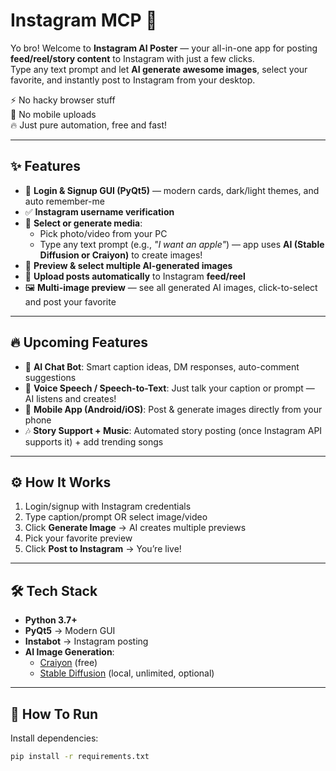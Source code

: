 # Instagram MCP 🚀

Yo bro! Welcome to **Instagram AI Poster** — your all-in-one app for posting **feed/reel/story content** to Instagram with just a few clicks.  
Type any text prompt and let **AI generate awesome images**, select your favorite, and instantly post to Instagram from your desktop.  

⚡ No hacky browser stuff  
📱 No mobile uploads  
🔥 Just pure automation, free and fast!  

---

## ✨ Features

- 🎨 **Login & Signup GUI (PyQt5)** — modern cards, dark/light themes, and auto remember-me  
- ✅ **Instagram username verification**  
- 📸 **Select or generate media**:  
  - Pick photo/video from your PC  
  - Type any text prompt (e.g., *"I want an apple"*) — app uses **AI (Stable Diffusion or Craiyon)** to create images!  
- 👀 **Preview & select multiple AI-generated images**  
- 🚀 **Upload posts automatically** to Instagram **feed/reel**  
- 🖼️ **Multi-image preview** — see all generated AI images, click-to-select and post your favorite  

---

## 🔥 Upcoming Features

- 🤖 **AI Chat Bot**: Smart caption ideas, DM responses, auto-comment suggestions  
- 🎤 **Voice Speech / Speech-to-Text**: Just talk your caption or prompt — AI listens and creates!  
- 📱 **Mobile App (Android/iOS)**: Post & generate images directly from your phone  
- 🎶 **Story Support + Music**: Automated story posting (once Instagram API supports it) + add trending songs  

---

## ⚙️ How It Works

1. Login/signup with Instagram credentials  
2. Type caption/prompt OR select image/video  
3. Click **Generate Image** → AI creates multiple previews  
4. Pick your favorite preview  
5. Click **Post to Instagram** → You’re live!  

---

## 🛠️ Tech Stack

- **Python 3.7+**  
- **PyQt5** → Modern GUI  
- **Instabot** → Instagram posting  
- **AI Image Generation**:  
  - [Craiyon](https://www.craiyon.com) (free)  
  - [Stable Diffusion](https://github.com/CompVis/stable-diffusion) (local, unlimited, optional)  

---

## 🚀 How To Run

Install dependencies:
```bash
pip install -r requirements.txt
